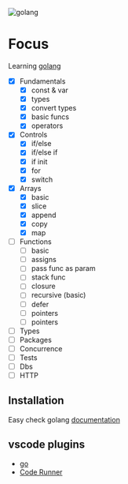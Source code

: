 ![golang](https://i.imgur.com/DNWjAse.gif)

# Focus

Learning [golang]('https://golang.org/')

- [x] Fundamentals
  - [x] const & var
  - [x] types
  - [x] convert types
  - [x] basic funcs
  - [x] operators
- [x] Controls
  - [x] if/else
  - [x] if/else if
  - [x] if init
  - [x] for
  - [x] switch
- [x] Arrays
  - [x] basic
  - [x] slice
  - [x] append
  - [x] copy
  - [x] map
- [ ] Functions
  - [ ] basic
  - [ ] assigns
  - [ ] pass func as param
  - [ ] stack func
  - [ ] closure
  - [ ] recursive (basic)
  - [ ] defer
  - [ ] pointers
  - [ ] pointers
- [ ] Types
- [ ] Packages
- [ ] Concurrence
- [ ] Tests
- [ ] Dbs
- [ ] HTTP

## Installation

Easy check golang [documentation](https://golang.org/doc/install)

## vscode plugins

- [go](https://marketplace.visualstudio.com/items?itemName=golang.Go)
- [Code Runner](https://marketplace.visualstudio.com/items?itemName=formulahendry.code-runner)
